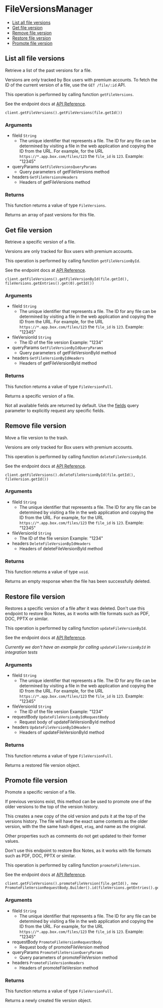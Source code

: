 # FileVersionsManager


- [List all file versions](#list-all-file-versions)
- [Get file version](#get-file-version)
- [Remove file version](#remove-file-version)
- [Restore file version](#restore-file-version)
- [Promote file version](#promote-file-version)

## List all file versions

Retrieve a list of the past versions for a file.

Versions are only tracked by Box users with premium accounts. To fetch the ID
of the current version of a file, use the `GET /file/:id` API.

This operation is performed by calling function `getFileVersions`.

See the endpoint docs at
[API Reference](https://developer.box.com/reference/get-files-id-versions/).

<!-- sample get_files_id_versions -->
```
client.getFileVersions().getFileVersions(file.getId())
```

### Arguments

- fileId `String`
  - The unique identifier that represents a file.  The ID for any file can be determined by visiting a file in the web application and copying the ID from the URL. For example, for the URL `https://*.app.box.com/files/123` the `file_id` is `123`. Example: "12345"
- queryParams `GetFileVersionsQueryParams`
  - Query parameters of getFileVersions method
- headers `GetFileVersionsHeaders`
  - Headers of getFileVersions method


### Returns

This function returns a value of type `FileVersions`.

Returns an array of past versions for this file.


## Get file version

Retrieve a specific version of a file.

Versions are only tracked for Box users with premium accounts.

This operation is performed by calling function `getFileVersionById`.

See the endpoint docs at
[API Reference](https://developer.box.com/reference/get-files-id-versions-id/).

<!-- sample get_files_id_versions_id -->
```
client.getFileVersions().getFileVersionById(file.getId(), fileVersions.getEntries().get(0).getId())
```

### Arguments

- fileId `String`
  - The unique identifier that represents a file.  The ID for any file can be determined by visiting a file in the web application and copying the ID from the URL. For example, for the URL `https://*.app.box.com/files/123` the `file_id` is `123`. Example: "12345"
- fileVersionId `String`
  - The ID of the file version Example: "1234"
- queryParams `GetFileVersionByIdQueryParams`
  - Query parameters of getFileVersionById method
- headers `GetFileVersionByIdHeaders`
  - Headers of getFileVersionById method


### Returns

This function returns a value of type `FileVersionFull`.

Returns a specific version of a file.

Not all available fields are returned by default. Use the
[fields](#param-fields) query parameter to explicitly request
any specific fields.


## Remove file version

Move a file version to the trash.

Versions are only tracked for Box users with premium accounts.

This operation is performed by calling function `deleteFileVersionById`.

See the endpoint docs at
[API Reference](https://developer.box.com/reference/delete-files-id-versions-id/).

<!-- sample delete_files_id_versions_id -->
```
client.getFileVersions().deleteFileVersionById(file.getId(), fileVersion.getId())
```

### Arguments

- fileId `String`
  - The unique identifier that represents a file.  The ID for any file can be determined by visiting a file in the web application and copying the ID from the URL. For example, for the URL `https://*.app.box.com/files/123` the `file_id` is `123`. Example: "12345"
- fileVersionId `String`
  - The ID of the file version Example: "1234"
- headers `DeleteFileVersionByIdHeaders`
  - Headers of deleteFileVersionById method


### Returns

This function returns a value of type `void`.

Returns an empty response when the file has been successfully
deleted.


## Restore file version

Restores a specific version of a file after it was deleted.
Don't use this endpoint to restore Box Notes,
as it works with file formats such as PDF, DOC,
PPTX or similar.

This operation is performed by calling function `updateFileVersionById`.

See the endpoint docs at
[API Reference](https://developer.box.com/reference/put-files-id-versions-id/).

*Currently we don't have an example for calling `updateFileVersionById` in integration tests*

### Arguments

- fileId `String`
  - The unique identifier that represents a file.  The ID for any file can be determined by visiting a file in the web application and copying the ID from the URL. For example, for the URL `https://*.app.box.com/files/123` the `file_id` is `123`. Example: "12345"
- fileVersionId `String`
  - The ID of the file version Example: "1234"
- requestBody `UpdateFileVersionByIdRequestBody`
  - Request body of updateFileVersionById method
- headers `UpdateFileVersionByIdHeaders`
  - Headers of updateFileVersionById method


### Returns

This function returns a value of type `FileVersionFull`.

Returns a restored file version object.


## Promote file version

Promote a specific version of a file.

If previous versions exist, this method can be used to
promote one of the older versions to the top of the version history.

This creates a new copy of the old version and puts it at the
top of the versions history. The file will have the exact same contents
as the older version, with the the same hash digest, `etag`, and
name as the original.

Other properties such as comments do not get updated to their
former values.

Don't use this endpoint to restore Box Notes,
as it works with file formats such as PDF, DOC,
PPTX or similar.

This operation is performed by calling function `promoteFileVersion`.

See the endpoint docs at
[API Reference](https://developer.box.com/reference/post-files-id-versions-current/).

<!-- sample post_files_id_versions_current -->
```
client.getFileVersions().promoteFileVersion(file.getId(), new PromoteFileVersionRequestBody.Builder().id(fileVersions.getEntries().get(0).getId()).type(PromoteFileVersionRequestBodyTypeField.FILE_VERSION).build())
```

### Arguments

- fileId `String`
  - The unique identifier that represents a file.  The ID for any file can be determined by visiting a file in the web application and copying the ID from the URL. For example, for the URL `https://*.app.box.com/files/123` the `file_id` is `123`. Example: "12345"
- requestBody `PromoteFileVersionRequestBody`
  - Request body of promoteFileVersion method
- queryParams `PromoteFileVersionQueryParams`
  - Query parameters of promoteFileVersion method
- headers `PromoteFileVersionHeaders`
  - Headers of promoteFileVersion method


### Returns

This function returns a value of type `FileVersionFull`.

Returns a newly created file version object.


